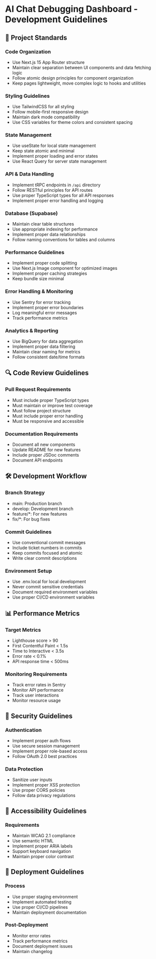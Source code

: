 # AI Chat Debugging Dashboard - Development Guidelines

## 🎯 Project Standards

### Code Organization

- Use Next.js 15 App Router structure
- Maintain clear separation between UI components and data fetching logic
- Follow atomic design principles for component organization
- Keep pages lightweight, move complex logic to hooks and utilities

### Styling Guidelines

- Use TailwindCSS for all styling
- Follow mobile-first responsive design
- Maintain dark mode compatibility
- Use CSS variables for theme colors and consistent spacing

### State Management

- Use useState for local state management
- Keep state atomic and minimal
- Implement proper loading and error states
- Use React Query for server state management

### API & Data Handling

- Implement tRPC endpoints in `/api` directory
- Follow RESTful principles for API routes
- Use proper TypeScript types for all API responses
- Implement proper error handling and logging

### Database (Supabase)

- Maintain clear table structures
- Use appropriate indexing for performance
- Implement proper data relationships
- Follow naming conventions for tables and columns

### Performance Guidelines

- Implement proper code splitting
- Use Next.js Image component for optimized images
- Implement proper caching strategies
- Keep bundle size minimal

### Error Handling & Monitoring

- Use Sentry for error tracking
- Implement proper error boundaries
- Log meaningful error messages
- Track performance metrics

### Analytics & Reporting

- Use BigQuery for data aggregation
- Implement proper data filtering
- Maintain clear naming for metrics
- Follow consistent date/time formats

## 🔍 Code Review Guidelines

### Pull Request Requirements

- Must include proper TypeScript types
- Must maintain or improve test coverage
- Must follow project structure
- Must include proper error handling
- Must be responsive and accessible

### Documentation Requirements

- Document all new components
- Update README for new features
- Include proper JSDoc comments
- Document API endpoints

## 🛠️ Development Workflow

### Branch Strategy

- main: Production branch
- develop: Development branch
- feature/\*: For new features
- fix/\*: For bug fixes

### Commit Guidelines

- Use conventional commit messages
- Include ticket numbers in commits
- Keep commits focused and atomic
- Write clear commit descriptions

### Environment Setup

- Use .env.local for local development
- Never commit sensitive credentials
- Document required environment variables
- Use proper CI/CD environment variables

## 📊 Performance Metrics

### Target Metrics

- Lighthouse score > 90
- First Contentful Paint < 1.5s
- Time to Interactive < 3.5s
- Error rate < 0.1%
- API response time < 500ms

### Monitoring Requirements

- Track error rates in Sentry
- Monitor API performance
- Track user interactions
- Monitor resource usage

## 🔐 Security Guidelines

### Authentication

- Implement proper auth flows
- Use secure session management
- Implement proper role-based access
- Follow OAuth 2.0 best practices

### Data Protection

- Sanitize user inputs
- Implement proper XSS protection
- Use proper CORS policies
- Follow data privacy regulations

## 📱 Accessibility Guidelines

### Requirements

- Maintain WCAG 2.1 compliance
- Use semantic HTML
- Implement proper ARIA labels
- Support keyboard navigation
- Maintain proper color contrast

## 🚀 Deployment Guidelines

### Process

- Use proper staging environment
- Implement automated testing
- Use proper CI/CD pipelines
- Maintain deployment documentation

### Post-Deployment

- Monitor error rates
- Track performance metrics
- Document deployment issues
- Maintain changelog
